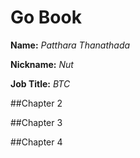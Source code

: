 # Go Book

**Name:** *Patthara Thanathada*

**Nickname:** *Nut*

**Job Title:** *BTC*

##Chapter 2

##Chapter 3

##Chapter 4